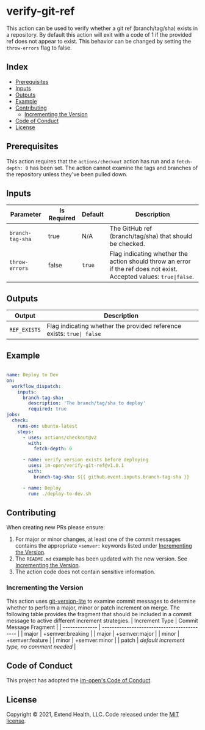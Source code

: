 # verify-git-ref

This action can be used to verify whether a git ref (branch/tag/sha) exists in a repository.  By default this action will exit with a code of 1 if the provided ref does not appear to exist.  This behavior can be changed by setting the `throw-errors` flag to false.

## Index

- [Prerequisites](#prerequisites)
- [Inputs](#inputs)
- [Outputs](#outputs)
- [Example](#example)
- [Contributing](#contributing)
  - [Incrementing the Version](#incrementing-the-version)
- [Code of Conduct](#code-of-conduct)
- [License](#license)

## Prerequisites
This action requires that the `actions/checkout` action has run and a `fetch-depth: 0` has been set.  The action cannot examine the tags and branches of the repository unless they've been pulled down.

## Inputs
| Parameter        | Is Required | Default | Description                                                                                                         |
| ---------------- | ----------- | ------- | ------------------------------------------------------------------------------------------------------------------- |
| `branch-tag-sha` | true        | N/A     | The GitHub ref (branch/tag/sha) that should be checked.                                                             |
| `throw-errors`   | false       | `true`  | Flag indicating whether the action should throw an error if the ref does not exist. Accepted values: `true\|false`. |

## Outputs
| Output       | Description                                                            |
| ------------ | ---------------------------------------------------------------------- |
| `REF_EXISTS` | Flag indicating whether the provided reference exists:  `true\| false` |

## Example

```yml

name: Deploy to Dev
on:
  workflow_dispatch:
    inputs: 
      branch-tag-sha: 
        description: 'The branch/tag/sha to deploy'
        required: true
jobs:
  check:
    runs-on: ubuntu-latest
    steps:
      - uses: actions/checkout@v2
        with:
          fetch-depth: 0

      - name: verify version exists before deploying
        uses: im-open/verify-git-ref@v1.0.1
        with:
          branch-tag-sha: ${{ github.event.inputs.branch-tag-sha }}

      - name: Deploy
        run: ./deploy-to-dev.sh
```


## Contributing

When creating new PRs please ensure:
1. For major or minor changes, at least one of the commit messages contains the appropriate `+semver:` keywords listed under [Incrementing the Version](#incrementing-the-version).
2. The `README.md` example has been updated with the new version.  See [Incrementing the Version](#incrementing-the-version).
3. The action code does not contain sensitive information.

### Incrementing the Version

This action uses [git-version-lite] to examine commit messages to determine whether to perform a major, minor or patch increment on merge.  The following table provides the fragment that should be included in a commit message to active different increment strategies.
| Increment Type | Commit Message Fragment                     |
| -------------- | ------------------------------------------- |
| major          | +semver:breaking                            |
| major          | +semver:major                               |
| minor          | +semver:feature                             |
| minor          | +semver:minor                               |
| patch          | *default increment type, no comment needed* |

## Code of Conduct

This project has adopted the [im-open's Code of Conduct](https://github.com/im-open/.github/blob/master/CODE_OF_CONDUCT.md).

## License

Copyright &copy; 2021, Extend Health, LLC. Code released under the [MIT license](LICENSE).

[git-version-lite]: https://github.com/im-open/git-version-lite
